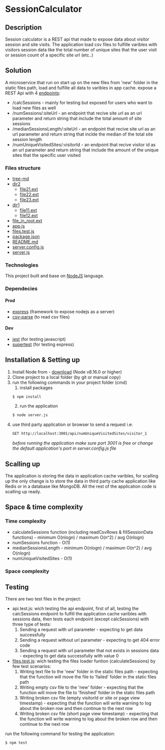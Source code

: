 # SessionCalculator
## Description
Session calculator is a REST api that made to expose data about visitor session and site visits.
The application load csv files to fulfille varibles with visitors session data like the total number of unique sites that the user visit or session count of a specific site url (etc..)

## Solution
A microservice that run on start up on the new files from 'new' folder in the static files path, load and fulfille all data to varibles in app cache.
expose a REST Api with 4 [endpoints](src/controllers/api.js):
- /calcSessions - mainly for testing but exposed for users who want to load new files as well
- /numSessions/:siteUrl - an endpoint that recive site url as an url parameter and return string that include the total amount of site sessions
- /medianSessionsLength/:siteUrl - an endpoint that recive site url as an url parameter and return string that inclde the median of the total site session length
- /numUniqueVisitedSites/:visitorId - an endpoint that recive visitor id as an url parameter and return string that include the amount of the unique sites that the specific user visited

### Files structure
 * [tree-md](./tree-md)
 * [dir2](./dir2)
   * [file21.ext](./dir2/file21.ext)
   * [file22.ext](./dir2/file22.ext)
   * [file23.ext](./dir2/file23.ext)
 * [dir1](./dir1)
   * [file11.ext](./dir1/file11.ext)
   * [file12.ext](./dir1/file12.ext)
 * [file_in_root.ext](./file_in_root.ext)
 * [app.js](./app.js)
 * [files.test.js](./files.test.js)
 * [package.json](./package.json)
 * [README.md](./README.md)
 * [server.config.js](./server.config.js)
 * [server.js](./server.js)
### Technologies
This project built and base on [NodeJS](https://nodejs.org/en/) language.

### Dependecies
#### Prod
* [express](https://expressjs.com/) (framework to expose nodejs as a server)
* [csv-parse](https://www.npmjs.com/package/csv-parser) (to read csv files)

#### Dev
* [jest](https://jestjs.io/) (for testing javascript)
* [supertest](https://www.npmjs.com/package/supertest) (for testing express)

## Installation & Setting up
1. Install Node from - [download](https://nodejs.org/en/download/) (Node v8.16.0 or higher)
2. Clone project to a local folder (by git or manual copy)
3. run the following commands in your project folder (cmd)
    1. install packages
    ```bash
    $ npm install
    ```
    2. run the application
    ```bash
    $ node server.js
    ```
4. use third party application or browser to send a request i.e:
    ```bash
    GET http://localhost:3001/api/numUniqueVisitedSites/visitor_1 
    ```
    _before running the application make sure port 3001 is free or change the default application's port in server.config.js file_

## Scalling up
The application is storing the data in application cache varibles, for scalling up the only change is to store the data in third party cache application like Redis or in a database like MongoDB.
All the rest of the application code is scalling up ready.

## Space & time complexity
### Time complexity
* calculateSessions function (including readCsvRows & fillSessionData functions) - minimum O(nlogn) / maximum O(n^2) / avg O(nlogn)
* numSessions function - O(1)
* medianSessionsLength - minimum O(nlogn) / maximum O(n^2) / avg O(nlogn)
* numUniqueVisitedSites - O(1)

### Space complexity

## Testing
There are two test files in the project:
- api.test.js: wich testing the api endpoint, first of all, testing the calcSessions endpoint to fulfill the application cache varibles with sessions data, then tests each endpoint (except calcSessions) with three type of tests:
    1. Sending a request with url parameter - expecting to get data successfully
    2. Sending a request without url parameter - expecting to get 404 error code
    3. Sending a request with url parameter that not exists in sessions data - expecting to get data successfully with value 0
- [files.test.js](./files.test.js): wich testing the files loader funtion (calculateSessions) by few test scenarios:
    1. Writing text file to the 'new' folder in the static files path - expecting that the function will move the file to 'failed' folder in the static files path
    2. Writing empty csv file to the 'new' folder - expecting that the function will move the file to 'finished' folder in the static files path
    3. Writing broken csv file (empty visitorId or site or page view timestamp) - expecting that the function will write warning to log about the broken row and then continue to the next row
    4. Writing broken csv file (short page view timestamp) - expecting that the function will write warning to log about the broken row and then continue to the next row


run the following command for testing the application:
```bash
$ npm test
```
